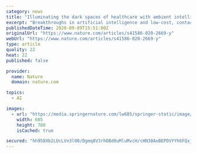 ```yaml
---
category: news
title: "Illuminating the dark spaces of healthcare with ambient intelligence"
excerpt: "Breakthroughs in artificial intelligence and low-cost, contactless sensors have given rise to an ambient intelligence that can potentially improve the physical execution of healthcare delivery, if used in a thoughtful manner."
publishedDateTime: 2020-09-09T15:51:00Z
originalUrl: "https://www.nature.com/articles/s41586-020-2669-y"
webUrl: "https://www.nature.com/articles/s41586-020-2669-y"
type: article
quality: 22
heat: 22
published: false

provider:
  name: Nature
  domain: nature.com

topics:
  - AI

images:
  - url: "https://media.springernature.com/lw685/springer-static/image/art%3A10.1038%2Fs41586-020-2669-y/MediaObjects/41586_2020_2669_Fig2_HTML.png"
    width: 685
    height: 780
    isCached: true

secured: "hh958Xb2LUcLVn3l00/Dgmq8V3rhOBd0uMluMvcH/cHN38AxBEPDVYYh6FQxjoHI16XR1OmSFVwUdqTREwLdP4TvUNL1xmyFhUQ0gIuthf6nAcnRuwL7r7UsO4127dBfdd1b6e21r71oJ3IdDSi5HT5JU2H0eu5PtW4I5hJ2UJrrKISh/ariByrkHC/QRVG/xtTSJ4KpktzG19sRu59fn+W7M5EDWiujr6X5w5pb6OHSDYUPaJ5MgI683Jjphn2C5L67afhA2NfcUzObA342dvICUuo3fvDtzCb6OTGo8ENAPnDMqb5a9CTk3M+zQKF6UjKx4oLLoKJRqKJMSrtVsDMz94grRydSCUGwxYk/cm4=;PiAWCcB5LGRqujXkAFcuwg=="
---
```


